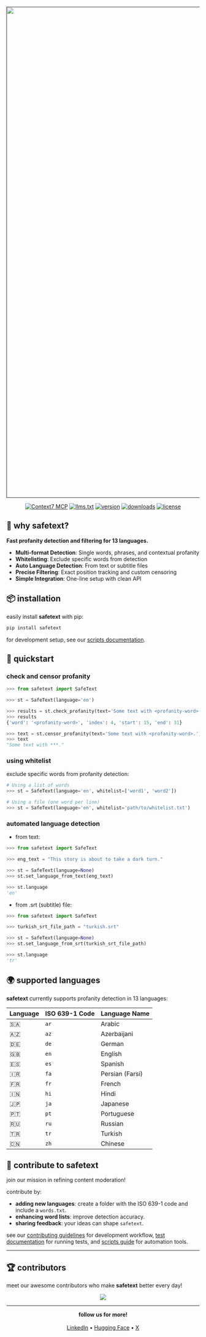 <div align="center">
  <p>
    <a align="center" href="" target="_blank">
      <img
        width="1280"
        src="https://github.com/viddexa/safetext/assets/44926076/9af66dde-3a93-4c5b-b802-cb31dffcb2e5"
      >
    </a>
  </p>

[![Context7 MCP](https://img.shields.io/badge/Context7%20MCP-Indexed-blue)](https://context7.com/viddexa/safetext)
[![llms.txt](https://img.shields.io/badge/llms.txt-✓-brightgreen)](https://context7.com/viddexa/safetext/llms.txt)
[![version](https://badge.fury.io/py/safetext.svg)](https://badge.fury.io/py/safetext)
[![downloads](https://pepy.tech/badge/safetext)](https://pepy.tech/project/safetext)
[![license](https://img.shields.io/pypi/l/safetext)](LICENSE)

</div>

## 🤔 why safetext?

**Fast profanity detection and filtering for 13 languages.**

- **Multi-format Detection**: Single words, phrases, and contextual profanity
- **Whitelisting**: Exclude specific words from detection
- **Auto Language Detection**: From text or subtitle files
- **Precise Filtering**: Exact position tracking and custom censoring
- **Simple Integration**: One-line setup with clean API

## 📦 installation

easily install **safetext** with pip:

```bash
pip install safetext
```

for development setup, see our [scripts documentation](scripts/README.md).

## 🎯 quickstart

### check and censor profanity

```python
>>> from safetext import SafeText

>>> st = SafeText(language='en')

>>> results = st.check_profanity(text='Some text with <profanity-word>.')
>>> results
{'word': '<profanity-word>', 'index': 4, 'start': 15, 'end': 31}

>>> text = st.censor_profanity(text='Some text with <profanity-word>.')
>>> text
"Some text with ***."
```

### using whitelist

exclude specific words from profanity detection:

```python
# Using a list of words
>>> st = SafeText(language='en', whitelist=['word1', 'word2'])

# Using a file (one word per line)
>>> st = SafeText(language='en', whitelist='path/to/whitelist.txt')
```

### automated language detection

- from text:

```python
>>> from safetext import SafeText

>>> eng_text = "This story is about to take a dark turn."

>>> st = SafeText(language=None)
>>> st.set_language_from_text(eng_text)

>>> st.language
'en'
```

- from .srt (subtitle) file:

```python
>>> from safetext import SafeText

>>> turkish_srt_file_path = "turkish.srt"

>>> st = SafeText(language=None)
>>> st.set_language_from_srt(turkish_srt_file_path)

>>> st.language
'tr'
```

## 🌍 supported languages

**safetext** currently supports profanity detection in 13 languages:

| Language | ISO 639-1 Code | Language Name |
|----------|----------------|---------------|
| 🇸🇦 | `ar` | Arabic |
| 🇦🇿 | `az` | Azerbaijani |
| 🇩🇪 | `de` | German |
| 🇬🇧 | `en` | English |
| 🇪🇸 | `es` | Spanish |
| 🇮🇷 | `fa` | Persian (Farsi) |
| 🇫🇷 | `fr` | French |
| 🇮🇳 | `hi` | Hindi |
| 🇯🇵 | `ja` | Japanese |
| 🇵🇹 | `pt` | Portuguese |
| 🇷🇺 | `ru` | Russian |
| 🇹🇷 | `tr` | Turkish |
| 🇨🇳 | `zh` | Chinese |

## 🤝 contribute to safetext

join our mission in refining content moderation!

contribute by:

- **adding new languages**: create a folder with the ISO 639-1 code and include a `words.txt`.
- **enhancing word lists**: improve detection accuracy.
- **sharing feedback**: your ideas can shape `safetext`.

see our [contributing guidelines](CONTRIBUTING.md) for development workflow, [test documentation](tests/README.md) for running tests, and [scripts guide](scripts/README.md) for automation tools.

______________________________________________________________________

## 🏆 contributors

meet our awesome contributors who make **safetext** better every day!

<p align="center">
    <a href="https://github.com/viddexa/safetext/graphs/contributors">
      <img src="https://contrib.rocks/image?repo=viddexa/safetext" />
    </a>
</p>

______________________________________________________________________

<div align="center">
  <b>follow us for more!</b>
  <br><br>
  <a href="https://www.linkedin.com/company/viddexa/">LinkedIn</a> • 
  <a href="https://huggingface.co/viddexa">Hugging Face</a> • 
  <a href="https://x.com/viddexa">X</a>
</div>